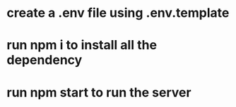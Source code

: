 # create a .env file using .env.template 
# run npm i to install all the dependency 
# run npm start to run the server